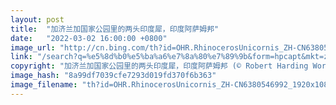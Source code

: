```yaml
---
layout: post
title:  "加济兰加国家公园里的两头印度犀，印度阿萨姆邦"
date:   "2022-03-02 16:00:00 +0800"
image_url: "http://cn.bing.com/th?id=OHR.RhinocerosUnicornis_ZH-CN6380546992_1920x1080.jpg&rf=LaDigue_1920x1080.jpg&pid=hp"
link: "/search?q=%e5%8d%b0%e5%ba%a6%e7%8a%80%e7%89%9b&form=hpcapt&mkt=zh-cn"
copyright: "加济兰加国家公园里的两头印度犀，印度阿萨姆邦 (© Robert Harding World Imagery/Shutterstock)"
image_hash: "8a99df7039cfe7293d019fd370f6b363"
image_filename: "th?id=OHR.RhinocerosUnicornis_ZH-CN6380546992_1920x1080.jpg&rf=LaDigue_1920x1080.jpg&pid=hp"
---
```

